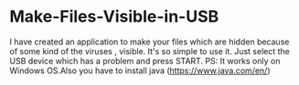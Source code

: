 # Make-Files-Visible-in-USB
I have created an application to make your files which are hidden because of some kind of the viruses , visible. It's so simple to use it. Just select the USB device which has a problem and press START.  PS: It works only on Windows OS.Also you have to install java (https://www.java.com/en/)

